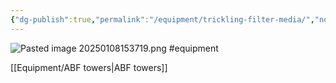 ```yaml
---
{"dg-publish":true,"permalink":"/equipment/trickling-filter-media/","noteIcon":"","created":"2025-07-07T14:23:44.501-05:00"}
---
```


![Pasted image 20250108153719.png](/img/user/Secondary/Images/Pasted%20image%2020250108153719.png)
#equipment 

[[Equipment/ABF towers\|ABF towers]]